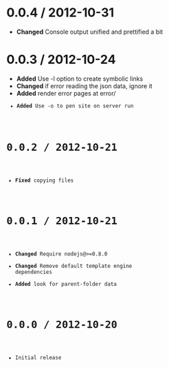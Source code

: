 
0.0.4 / 2012-10-31
==================

  * **Changed** Console output unified and prettified a bit

0.0.3 / 2012-10-24
==================

  * **Added** Use -l option to create symbolic links
  * **Changed** if error reading the json data, ignore it
  * **Added** render error pages at error/<code>
  * **Added** Use -o to pen site on server run

0.0.2 / 2012-10-21
==================

  * **Fixed** copying files

0.0.1 / 2012-10-21
==================

  * **Changed** Require nodejs@>=0.8.0
  * **Changed** Remove default template engine dependencies
  * **Added** look for parent-folder data

0.0.0 / 2012-10-20
==================

  * Initial release
